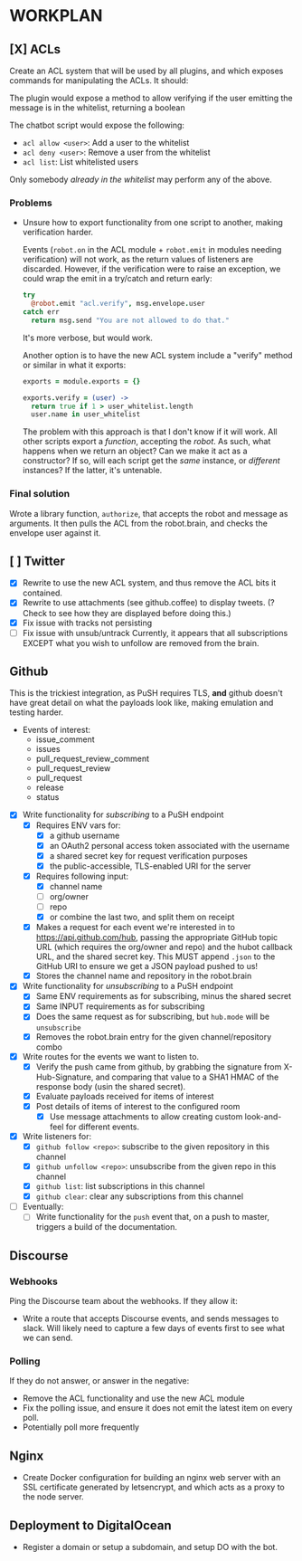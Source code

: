# WORKPLAN

## [X] ACLs

Create an ACL system that will be used by all plugins, and which exposes
commands for manipulating the ACLs. It should:

The plugin would expose a method to allow verifying if the user emitting the
message is in the whitelist, returning a boolean

The chatbot script would expose the following:

- `acl allow <user>`: Add a user to the whitelist
- `acl deny <user>`: Remove a user from the whitelist
- `acl list`: List whitelisted users

Only somebody _already in the whitelist_ may perform any of the above.

### Problems

- Unsure how to export functionality from one script to another, making
  verification harder.
  
  Events (`robot.on` in the ACL module + `robot.emit` in modules needing
  verification) will not work, as the return values of listeners are discarded.
  However, if the verification were to raise an exception, we could wrap the
  emit in a try/catch and return early:

  ```coffeescript
  try
    @robot.emit "acl.verify", msg.envelope.user
  catch err
    return msg.send "You are not allowed to do that."
  ```

  It's more verbose, but would work.

  Another option is to have the new ACL system include a "verify" method or
  similar in what it exports:

  ```coffeescript
  exports = module.exports = {}

  exports.verify = (user) ->
    return true if 1 > user_whitelist.length
    user.name in user_whitelist
  ```

  The problem with this approach is that I don't know if it will work. All
  other scripts export a _function_, accepting the _robot_. As such, what
  happens when we return an object? Can we make it act as a constructor?
  If so, will each script get the _same_ instance, or _different_ instances? If
  the latter, it's untenable.

### Final solution

Wrote a library function, `authorize`, that accepts the robot and message as
arguments. It then pulls the ACL from the robot.brain, and checks the envelope
user against it.

## [ ] Twitter

- [x] Rewrite to use the new ACL system, and thus remove the ACL bits it contained.
- [x] Rewrite to use attachments (see github.coffee) to display tweets. (? Check to
  see how they are displayed before doing this.)
- [x] Fix issue with tracks not persisting
- [ ] Fix issue with unsub/untrack
  Currently, it appears that all subscriptions EXCEPT what you wish to unfollow
  are removed from the brain.

## Github

This is the trickiest integration, as PuSH requires TLS, **and** github doesn't
have great detail on what the payloads look like, making emulation and testing
harder.

- Events of interest:
  - issue_comment
  - issues
  - pull_request_review_comment
  - pull_request_review
  - pull_request
  - release
  - status
- [x] Write functionality for _subscribing_ to a PuSH endpoint
  - [x] Requires ENV vars for:
    - [x] a github username
    - [x] an OAuth2 personal access token associated with the username
    - [x] a shared secret key for request verification purposes
    - [x] the public-accessible, TLS-enabled URI for the server
  - [x] Requires following input:
    - [x] channel name
    - [ ] org/owner
    - [ ] repo
    - [x] or combine the last two, and split them on receipt
  - [x] Makes a request for each event we're interested in to
    https://api.github.com/hub, passing the appropriate GitHub topic URL (which
    requires the org/owner and repo) and the hubot callback URL, and the shared
    secret key. This MUST append `.json` to the GitHub URI to ensure we get a
    JSON payload pushed to us!
  - [x] Stores the channel name and repository in the robot.brain
- [x] Write functionality for _unsubscribing_ to a PuSH endpoint
  - [x] Same ENV requirements as for subscribing, minus the shared secret
  - [x] Same INPUT requirements as for subscribing
  - [x] Does the same request as for subscribing, but `hub.mode` will be
    `unsubscribe`
  - [x] Removes the robot.brain entry for the given channel/repository combo
- [x] Write routes for the events we want to listen to.
  - [x] Verify the push came from github, by grabbing the signature from
    X-Hub-Signature, and comparing that value to a SHA1 HMAC of the response
    body (usin the shared secret).
  - [x] Evaluate payloads received for items of interest
  - [x] Post details of items of interest to the configured room
    - [x] Use message attachments to allow creating custom look-and-feel for
      different events.
- [x] Write listeners for:
  - [x] `github follow <repo>`: subscribe to the given repository in this channel
  - [x] `github unfollow <repo>`: unsubscribe from the given repo in this channel
  - [x] `github list`: list subscriptions in this channel
  - [x] `github clear`: clear any subscriptions from this channel
- [ ] Eventually:
  - [ ] Write functionality for the `push` event that, on a push to master, triggers
    a build of the documentation. 

## Discourse

### Webhooks

Ping the Discourse team about the webhooks. If they allow it:

- Write a route that accepts Discourse events, and sends messages to slack. Will
  likely need to capture a few days of events first to see what we can send.

### Polling

If they do not answer, or answer in the negative:

- Remove the ACL functionality and use the new ACL module
- Fix the polling issue, and ensure it does not emit the latest item on every
  poll.
- Potentially poll more frequently

## Nginx

- Create Docker configuration for building an nginx web server with an SSL
  certificate generated by letsencrypt, and which acts as a proxy to the node
  server.

## Deployment to DigitalOcean

- Register a domain or setup a subdomain, and setup DO with the bot.
